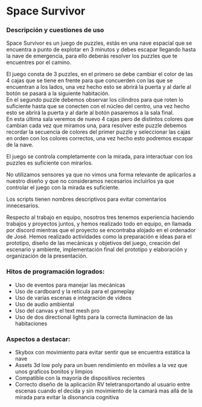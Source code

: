 # Space Survivor

### Descripción y cuestiones de uso

Space Survivor es un juego de puzzles, estás en una nave espacial que se encuentra a punto de explotar en 3 minutos y debes escapar llegando hasta la nave de emergencia, para ello deberás resolver los puzzles que te encuentres por el camino.  

El juego consta de 3 puzzles, en el primero se debe cambiar el color de las 4 cajas que se tiene en frente para que concuerden con las que se encuentran a los lados, una vez hecho esto se abrirá la puerta y al darle al botón se pasará a la siguiente habitación.  
En el segundo puzzle debemos observar los cilindros para que roten lo suficiente hasta que se conecten con el núcleo del centro, una vez hecho esto se abrirá la puerta y al darle al botón pasaremos a la sala final.  
En esta última sala veremos de nuevo 4 cajas pero de distintos colores que cambian cada vez que miramos una, para resolver este puzzle debemos recordar la secuencia de colores del primer puzzle y seleccionar las cajas en orden con los colores correctos, una vez hecho esto podremos escapar de la nave.

El juego se controla completamente con la mirada, para interactuar con los puzzles es suficiente con mirarlos.  

No utilizamos sensores ya que no vimos una forma relevante de aplicarlos a nuestro diseño y que no consideramos necesarios incluirlos ya que controlar el juego con la mirada es suficiente.

Los scripts tienen nombres descriptivos para evitar comentarios innecesarios.

Respecto al trabajo en equipo, nosotros tres tenemos experiencia haciendo trabajos y proyectos juntos, y hemos realizado todo en equipo, en llamada por discord mientras que el proyecto se encontraba alojado en el ordenador de José. Hemos realizado actividades como la preparación e ideas para el prototipo, diseño de las mecánicas y objetivos del juego, creación del escenario y ambiente, implementación final del prototipo y elaboración y organización de la presentación.

### Hitos de programación logrados:  

- Uso de eventos para manejar las mecánicas  
- Uso de cardboard y la retícula para el gameplay  
- Uso de varias escenas e integración de videos
- Uso de audio ambiental  
- Uso del canvas y el text mesh pro
- Uso de dos directional lights para la correcta iluminacion de las habitaciones  


### Aspectos a destacar: 

- Skybox con movimiento para evitar sentir que se encuentra estática la nave
- Assets 3d low poly para un buen rendimiento en móviles a la vez que unos graficos bonitos y limpios
- Compatible con la mayoría de dispositivos recientes
- Correcto diseño de la aplicación RV teletransportando al usuario entre escenas cuando el decida y sin movimiento de la camará mas allá de la mirada para evitar la disonancia cognitiva  
